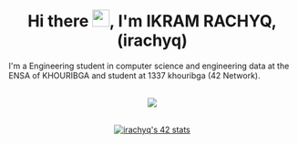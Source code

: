 <h1 align="center">
	Hi there <img src="https://user-images.githubusercontent.com/49567393/149633910-977f6211-103e-4220-b74d-8bf8cd9a896f.gif" width="30px">, I'm IKRAM RACHYQ, (irachyq)</h1>
	I'm a Engineering student in computer science and engineering data at the ENSA of KHOURIBGA and student at 1337 khouribga (42 Network).
	</br>
	</br>
	
<p align="center">
	<img src="https://user-images.githubusercontent.com/49567393/132992023-9715d770-4225-497a-9eea-041e3d037186.gif" /><br><br>
</p>
<p align="center">
	<a href="https://github.com/oakoudad/badge42"><img src="https://badge.mediaplus.ma/greenbinary/irachyq" alt="irachyq's 42 stats" /></a>
</p>

<!-- <p align="center">
	<a href="https://github.com/irachyq">
		<img src="https://badge42.herokuapp.com/api/stats/irachyq?darkmode=true&cursus=42cursus" />
	</a>
</p> -->
